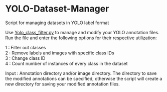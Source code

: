 # YOLO-Dataset-Manager
Script for managing datasets in YOLO label format

Use [Yolo_class_filter.py](https://github.com/aryu99/YOLO-Manager/blob/main/YOLO_class_filter.py) to manage and modify your YOLO annotation files. Run the file and enter the following options for their respective utilization:

1 : Filter out classes  
2 : Remove labels and images with specific class IDs  
3 : Change class ID  
4 : Count number of instances of every class in the dataset  

Input : Annotation directory and/or image directory. The directory to save the modified annotations can be specified, otherwise the script will create a new directory for saving your modified annotation files.
